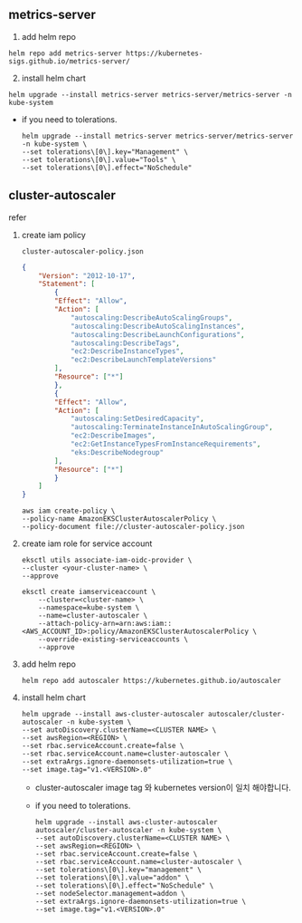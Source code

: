 ## metrics-server

1. add helm repo

```
helm repo add metrics-server https://kubernetes-sigs.github.io/metrics-server/
```

2. install helm chart

```
helm upgrade --install metrics-server metrics-server/metrics-server -n kube-system
```

- if you need to tolerations.
    ```
    helm upgrade --install metrics-server metrics-server/metrics-server -n kube-system \
    --set tolerations\[0\].key="Management" \
    --set tolerations\[0\].value="Tools" \
    --set tolerations\[0\].effect="NoSchedule"
    ```

## cluster-autoscaler

refer

1. create iam policy

    `cluster-autoscaler-policy.json`
    ```json
    {
        "Version": "2012-10-17",
        "Statement": [
            {
            "Effect": "Allow",
            "Action": [
                "autoscaling:DescribeAutoScalingGroups",
                "autoscaling:DescribeAutoScalingInstances",
                "autoscaling:DescribeLaunchConfigurations",
                "autoscaling:DescribeTags",
                "ec2:DescribeInstanceTypes",
                "ec2:DescribeLaunchTemplateVersions"
            ],
            "Resource": ["*"]
            },
            {
            "Effect": "Allow",
            "Action": [
                "autoscaling:SetDesiredCapacity",
                "autoscaling:TerminateInstanceInAutoScalingGroup",
                "ec2:DescribeImages",
                "ec2:GetInstanceTypesFromInstanceRequirements",
                "eks:DescribeNodegroup"
            ],
            "Resource": ["*"]
            }
        ]
    }
    ```

    ```
    aws iam create-policy \
    --policy-name AmazonEKSClusterAutoscalerPolicy \
    --policy-document file://cluster-autoscaler-policy.json
    ```

2. create iam role for service account

    ```
    eksctl utils associate-iam-oidc-provider \
    --cluster <your-cluster-name> \
    --approve
    ```

    ```
    eksctl create iamserviceaccount \
        --cluster=<cluster-name> \
        --namespace=kube-system \
        --name=cluster-autoscaler \
        --attach-policy-arn=arn:aws:iam::<AWS_ACCOUNT_ID>:policy/AmazonEKSClusterAutoscalerPolicy \
        --override-existing-serviceaccounts \
        --approve
    ```

3. add helm repo

    ```
    helm repo add autoscaler https://kubernetes.github.io/autoscaler
    ```

4. install helm chart

    ```
    helm upgrade --install aws-cluster-autoscaler autoscaler/cluster-autoscaler -n kube-system \
    --set autoDiscovery.clusterName=<CLUSTER NAME> \
    --set awsRegion=<REGION> \
    --set rbac.serviceAccount.create=false \
    --set rbac.serviceAccount.name=cluster-autoscaler \
    --set extraArgs.ignore-daemonsets-utilization=true \
    --set image.tag="v1.<VERSION>.0"
    ```

    - cluster-autoscaler image tag 와 kubernetes version이 일치 해야합니다.

    - if you need to tolerations.
        ```
        helm upgrade --install aws-cluster-autoscaler autoscaler/cluster-autoscaler -n kube-system \
        --set autoDiscovery.clusterName=<CLUSTER NAME> \
        --set awsRegion=<REGION> \
        --set rbac.serviceAccount.create=false \
        --set rbac.serviceAccount.name=cluster-autoscaler \
        --set tolerations\[0\].key="management" \
        --set tolerations\[0\].value="addon" \
        --set tolerations\[0\].effect="NoSchedule" \
        --set nodeSelector.management=addon \
        --set extraArgs.ignore-daemonsets-utilization=true \
        --set image.tag="v1.<VERSION>.0"
        ```